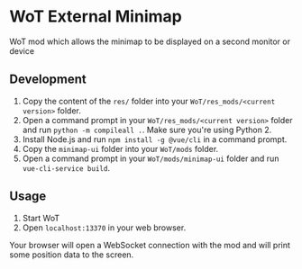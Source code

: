 # WoT External Minimap
WoT mod which allows the minimap to be displayed on a second monitor or device

## Development
1. Copy the content of the `res/` folder into your `WoT/res_mods/<current version>` folder.
2. Open a command prompt in your `WoT/res_mods/<current version>` folder and run `python -m compileall .`.
   Make sure you're using Python 2.
3. Install Node.js and run `npm install -g @vue/cli` in a command prompt.
4. Copy the `minimap-ui` folder into your `WoT/mods` folder.
5. Open a command prompt in your `WoT/mods/minimap-ui` folder and run `vue-cli-service build`.
   
## Usage
1. Start WoT
2. Open `localhost:13370` in your web browser.

Your browser will open a WebSocket connection with the mod and will print some position data to the screen.
